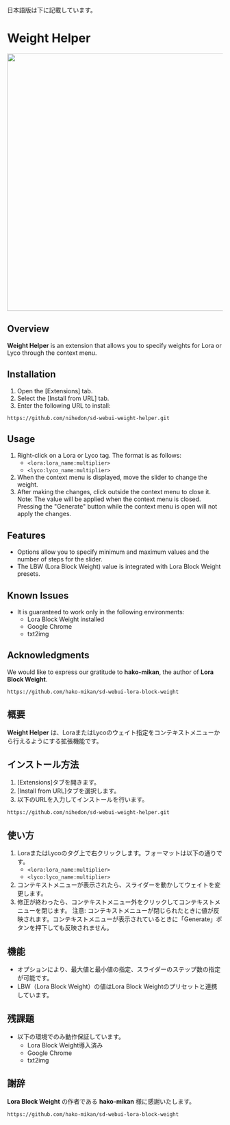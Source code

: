 日本語版は下に記載しています。

# Weight Helper
<img src="https://github.com/nihedon/sd-webui-weight-helper/assets/66118290/eb5fe152-be7a-4eb6-8a7d-bb5c4231ffd2" height="600px">

## Overview

**Weight Helper** is an extension that allows you to specify weights for Lora or Lyco through the context menu.

## Installation

1. Open the [Extensions] tab.
2. Select the [Install from URL] tab.
3. Enter the following URL to install:
```
https://github.com/nihedon/sd-webui-weight-helper.git
```

## Usage

1. Right-click on a Lora or Lyco tag. The format is as follows:
   - `<lora:lora_name:multiplier>`
   - `<lyco:lyco_name:multiplier>`
2. When the context menu is displayed, move the slider to change the weight.
3. After making the changes, click outside the context menu to close it.
   Note: The value will be applied when the context menu is closed. Pressing the "Generate" button while the context menu is open will not apply the changes.

## Features

- Options allow you to specify minimum and maximum values and the number of steps for the slider.
- The LBW (Lora Block Weight) value is integrated with Lora Block Weight presets.

## Known Issues

- It is guaranteed to work only in the following environments:
  - Lora Block Weight installed
  - Google Chrome
  - txt2img

## Acknowledgments

We would like to express our gratitude to **hako-mikan**, the author of **Lora Block Weight**.
```
https://github.com/hako-mikan/sd-webui-lora-block-weight
```


## 概要

**Weight Helper** は、LoraまたはLycoのウェイト指定をコンテキストメニューから行えるようにする拡張機能です。

## インストール方法

1. [Extensions]タブを開きます。
2. [Install from URL]タブを選択します。
3. 以下のURLを入力してインストールを行います。
```
https://github.com/nihedon/sd-webui-weight-helper.git
```

## 使い方

1. LoraまたはLycoのタグ上で右クリックします。フォーマットは以下の通りです。
   - `<lora:lora_name:multiplier>`
   - `<lyco:lyco_name:multiplier>`
2. コンテキストメニューが表示されたら、スライダーを動かしてウェイトを変更します。
3. 修正が終わったら、コンテキストメニュー外をクリックしてコンテキストメニューを閉じます。
   注意: コンテキストメニューが閉じられたときに値が反映されます。コンテキストメニューが表示されているときに「Generate」ボタンを押下しても反映されません。

## 機能

- オプションにより、最大値と最小値の指定、スライダーのステップ数の指定が可能です。
- LBW（Lora Block Weight）の値はLora Block Weightのプリセットと連携しています。

## 残課題

- 以下の環境でのみ動作保証しています。
  - Lora Block Weight導入済み
  - Google Chrome
  - txt2img

## 謝辞

**Lora Block Weight** の作者である **hako-mikan** 様に感謝いたします。
```
https://github.com/hako-mikan/sd-webui-lora-block-weight
```
